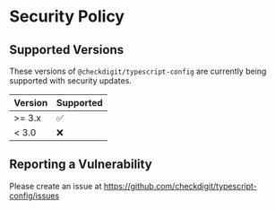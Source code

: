 # Security Policy

## Supported Versions

These versions of `@checkdigit/typescript-config` are currently being supported with security updates.

| Version | Supported          |
| ------- | ------------------ |
| \>= 3.x | :white_check_mark: |
| \< 3.0  | :x:                |

## Reporting a Vulnerability

Please create an issue at https://github.com/checkdigit/typescript-config/issues
